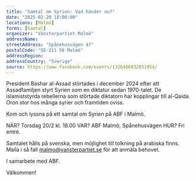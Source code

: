 ```yaml
---
title: "Samtal om Syrien: Vad händer nu?"
date: "2025-02-20 18:00:00"
locations: [Malmö]
forms: [Samtal]
organizer: "Vänsterpartiet Malmö"
addressName: 
streetAddress: "Spånehusvägen 47"
postalCode: "SE-211 58 Malmö"
addressRegion:
addressCountry: "Sverige"
source: https://www.facebook.com/events/1326486832031054/
---
```

President Bashar al-Assad störtades i december 2024 efter att Assadfamiljen styrt Syrien som en diktatur sedan 1970-talet. De islamiststyrda rebellerna som störtade diktatorn har kopplingar till al-Qaida. Oron stor hos många syrier och framtiden oviss. 

Kom och lyssna på ett samtal om Syrien på ABF i Malmö.

NÄR? Torsdag 20/2 kl. 18.00
VAR? ABF Malmö, Spånehusvägen
HUR? Fri entré.

Samtalet hålls på svenska, men möjlighet till tolkning på arabiska finns. Maila i så fall malmo@vansterpartiet.se för att anmäla behovet.

I samarbete med ABF.

Välkommen!

